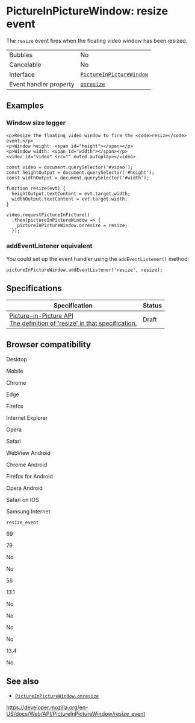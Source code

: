 PictureInPictureWindow: resize event
====================================

The `resize` event fires when the floating video window has been resized.

<table><tbody><tr class="odd"><td>Bubbles</td><td>No</td></tr><tr class="even"><td>Cancelable</td><td>No</td></tr><tr class="odd"><td>Interface</td><td><a href="../pictureinpicturewindow"><code>PictureInPictureWindow</code></a></td></tr><tr class="even"><td>Event handler property</td><td><a href="onresize"><code>onresize</code></a></td></tr></tbody></table>

Examples
--------

### Window size logger

    <p>Resize the floating video window to fire the <code>resize</code> event.</p>
    <p>Window height: <span id="height"></span></p>
    <p>Window width: <span id="width"></span></p>
    <video id="video" src="" muted autoplay></video>

    const video = document.querySelector('#video');
    const heightOutput = document.querySelector('#height');
    const widthOutput = document.querySelector('#width');

    function resize(evt) {
      heightOutput.textContent = evt.target.width;
      widthOutput.textContent = evt.target.width;
    }

    video.requestPictureInPicture()
      .then(pictureInPictureWindow => {
        pictureInPictureWindow.onresize = resize;
      });

### addEventListener equivalent

You could set up the event handler using the `addEventListener()` method:

    pictureInPictureWindow.addEventListener('resize', resize);

Specifications
--------------

<table><thead><tr class="header"><th>Specification</th><th>Status</th></tr></thead><tbody><tr class="odd"><td><a href="https://w3c.github.io/picture-in-picture/#eventdef-pictureinpicturewindow-resize">Picture-in-Picture API<br />
<span class="small">The definition of 'resize' in that specification.</span></a></td><td><span class="spec-draft">Draft</span></td></tr></tbody></table>

Browser compatibility
---------------------

Desktop

Mobile

Chrome

Edge

Firefox

Internet Explorer

Opera

Safari

WebView Android

Chrome Android

Firefox for Android

Opera Android

Safari on IOS

Samsung Internet

`resize_event`

69

79

No

No

56

13.1

No

No

No

No

13.4

No

See also
--------

-   [`PictureInPictureWindow.onresize`](onresize)

<a href="https://developer.mozilla.org/en-US/docs/Web/API/PictureInPictureWindow/resize_event" class="_attribution-link">https://developer.mozilla.org/en-US/docs/Web/API/PictureInPictureWindow/resize_event</a>
